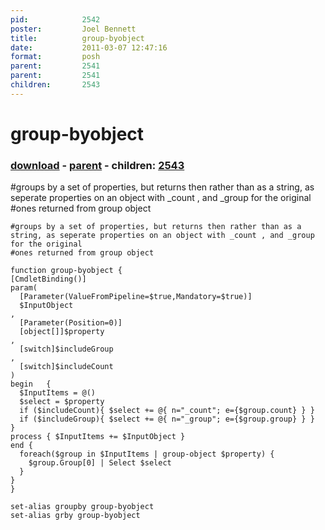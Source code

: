 ```yaml
---
pid:            2542
poster:         Joel Bennett
title:          group-byobject
date:           2011-03-07 12:47:16
format:         posh
parent:         2541
parent:         2541
children:       2543
---
```


# group-byobject

### [download](2542.ps1) - [parent](2541.md) - children: [2543](2543.md)

#groups by a set of properties, but returns then rather than as a string, as seperate properties on an object with _count , and _group for the original
#ones returned from group object

```posh
#groups by a set of properties, but returns then rather than as a string, as seperate properties on an object with _count , and _group for the original
#ones returned from group object

function group-byobject {
[CmdletBinding()]
param(
  [Parameter(ValueFromPipeline=$true,Mandatory=$true)]
  $InputObject
, 
  [Parameter(Position=0)]
  [object[]]$property
, 
  [switch]$includeGroup
, 
  [switch]$includeCount
)
begin   { 
  $InputItems = @() 
  $select = $property
  if ($includeCount){ $select += @{ n="_count"; e={$group.count} } }
  if ($includeGroup){ $select += @{ n="_group"; e={$group.group} } }
}
process { $InputItems += $InputObject }
end {
  foreach($group in $InputItems | group-object $property) { 
    $group.Group[0] | Select $select 
  }
}
}

set-alias groupby group-byobject
set-alias grby group-byobject
```
